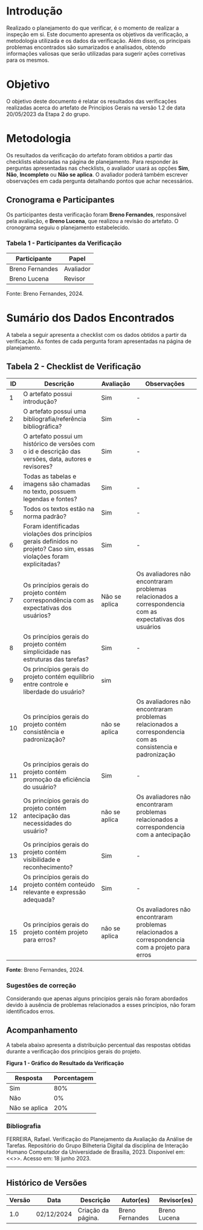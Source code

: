 # Introdução
Realizado o planejamento do que verificar, é o momento de realizar a inspeção em si. Este documento apresenta os objetivos da verificação, a metodologia utilizada e os dados da verificação. Além disso, os principais problemas encontrados são sumarizados e analisados, obtendo informações valiosas que serão utilizadas para sugerir ações corretivas para os mesmos.

# Objetivo
O objetivo deste documento é relatar os resultados das verificações realizadas acerca do artefato de Princípios Gerais na versão 1.2 de data 20/05/2023 da Etapa 2 do grupo.

# Metodologia
Os resultados da verificação do artefato foram obtidos a partir das checklists elaboradas na página de planejamento. Para responder às perguntas apresentadas nas checklists, o avaliador usará as opções **Sim**, **Não**, **Incompleto** ou **Não se aplica**. O avaliador poderá também escrever observações em cada pergunta detalhando pontos que achar necessários.

## Cronograma e Participantes
Os participantes desta verificação foram **Breno Fernandes**, responsável pela avaliação, e **Breno Lucena**, que realizou a revisão do artefato. O cronograma seguiu o planejamento estabelecido.

### Tabela 1 - Participantes da Verificação

| Participante          | Papel       |
|-----------------------|-------------|
| Breno Fernandes      | Avaliador   |
| Breno Lucena       | Revisor     |

Fonte: Breno Fernandes, 2024.

# Sumário dos Dados Encontrados

A tabela a seguir apresenta a checklist com os dados obtidos a partir da verificação. As fontes de cada pergunta foram apresentadas na página de planejamento.

## Tabela 2 - Checklist de Verificação

| ID  | Descrição                                                                                                   | Avaliação | Observações |
|-----|-------------------------------------------------------------------------------------------------------------|-----------|-------------|
| 1   | O artefato possui introdução?                                                                                | Sim       | -           |
| 2   | O artefato possui uma bibliografia/referência bibliográfica?                                                  | Sim       | -           |
| 3   | O artefato possui um histórico de versões com o id e descrição das versões, data, autores e revisores?       | Sim       | -           |
| 4   | Todas as tabelas e imagens são chamadas no texto, possuem legendas e fontes?                               | Sim       | -           |
| 5   | Todos os textos estão na norma padrão?                                                                      | Sim       | -           |
| 6   | Foram identificadas violações dos princípios gerais definidos no projeto? Caso sim, essas violações foram explicitadas? | Sim       | -           |
| 7   | Os princípios gerais do projeto contém correspondência com as expectativas dos usuários?                    | Não se aplica      | Os avaliadores não encontraram problemas relacionados a correspondencia com as expectativas dos usuários           |
| 8   | Os princípios gerais do projeto contém simplicidade nas estruturas das tarefas?                             | Sim       | -           |
| 9  | Os princípios gerais do projeto contém equilíbrio entre controle e liberdade do usuário?            |sim       |            |
| 10  | Os princípios gerais do projeto contém consistência e padronização?                                         | não se aplica       | Os avaliadores não encontraram problemas relacionados a correspondencia com as consistencia e padronização            |
| 11  | Os princípios gerais do projeto contém promoção da eficiência do usuário?                                   | Sim       | -           |
| 12  | Os princípios gerais do projeto contém antecipação das necessidades do usuário?                            | não  se aplica     | Os avaliadores não encontraram problemas relacionados a correspondencia com a antecipação            |
| 13  | Os princípios gerais do projeto contém visibilidade e reconhecimento?                                       | Sim       | -           |
| 14  | Os princípios gerais do projeto contém conteúdo relevante e expressão adequada?                             | Sim       | -           |
| 15  | Os princípios gerais do projeto contém projeto para erros?                                                  |    não se aplica    | Os avaliadores não encontraram problemas relacionados a correspondencia com a projeto para erros            |

**Fonte**: Breno Fernandes, 2024.

### Sugestões de correção

Considerando que apenas alguns princípios gerais não foram abordados devido à ausência de problemas relacionados a esses princípios, não foram identificados erros.

## Acompanhamento

A tabela abaixo apresenta a distribuição percentual das respostas obtidas durante a verificação dos princípios gerais do projeto.

**Figura 1 - Gráfico do Resultado da Verificação**

| Resposta       | Porcentagem |
|----------------|-------------|
| Sim            | 80%         |
| Não            | 0%          |
| Não se aplica  | 20%         |



### Bibliografia
FERREIRA, Rafael. Verificação do Planejamento da Avaliação da Análise de Tarefas. Repositório do Grupo Bilheteria Digital da disciplina de Interação Humano Computador da Universidade de Brasília, 2023. Disponível em: <<>>. Acesso em: 18 junho 2023.

---

## Histórico de Versões

| Versão | Data       | Descrição                 | Autor(es)         | Revisor(es)      |
|--------|------------|---------------------------|-------------------|------------------|
| 1.0    | 02/12/2024 | Criação da página.        | Breno Fernandes  | Breno Lucena  |
